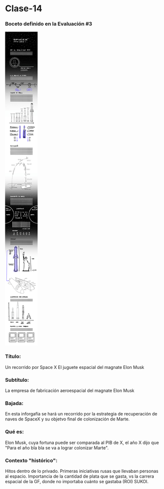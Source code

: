 # Clase-14

### Boceto definido en la Evaluación #3

![Boceto final definido por el grupo](img/boceto-final.jpg)

### Título: 
Un recorrido por Space X
El juguete espacial del magnate Elon Musk

### Subtítulo:
La empresa de fabricación aeroespacial del magnate Elon Musk

### Bajada:
En esta inforgafía se hará un recorrido por la estrategia de recuperación de naves de SpaceX y su objetvo final de colonización de Marte. 

### Qué es:
Elon Musk, cuya fortuna puede ser comparada al PIB de X, el año X dijo que "Para el año bla bla se va a lograr colonizar Marte". 

### Contexto "histórico": 
Hitos dentro de lo privado. Primeras iniciativas rusas que llevaban personas al espacio. Importancia de la cantidad de plata que se gasta, vs la carrera espacial de la GF, donde no importaba cuánto se gastaba (ROI) SUKOI. 


